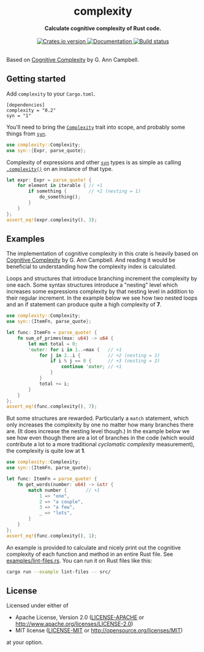 <h1 align="center">complexity</h1>
<div align="center">
  <strong>Calculate cognitive complexity of Rust code.</strong>
</div>
<br />
<div align="center">
  <a href="https://crates.io/crates/complexity">
    <img src="https://img.shields.io/crates/v/complexity.svg" alt="Crates.io version" />
  </a>
  <a href="https://docs.rs/complexity">
    <img src="https://docs.rs/complexity/badge.svg" alt="Documentation" />
  </a>
  <a href="https://github.com/rossmacarthur/complexity/actions?query=workflow%3Abuild">
    <img src="https://img.shields.io/github/workflow/status/rossmacarthur/complexity/build/master" alt="Build status" />
  </a>
</div>
<br>

Based on [Cognitive Complexity][pdf] by G. Ann Campbell.

## Getting started

Add `complexity` to your `Cargo.toml`.

```
[dependencies]
complexity = "0.2"
syn = "1"
```

You'll need to bring the [`Complexity`] trait into scope, and probably some
things from [`syn`].

```rust
use complexity::Complexity;
use syn::{Expr, parse_quote};
```

Complexity of expressions and other [`syn`] types is as simple as calling
[`.complexity()`] on an instance of that type.

```rust
let expr: Expr = parse_quote! {
    for element in iterable { // +1
        if something {        // +2 (nesting = 1)
            do_something();
        }
    }
};
assert_eq!(expr.complexity(), 3);
```

## Examples

The implementation of cognitive complexity in this crate is heavily based on
[Cognitive Complexity][pdf] by G. Ann Campbell. And reading it would be
beneficial to understanding how the complexity index is calculated.

Loops and structures that introduce branching increment the complexity by one
each. Some syntax structures introduce a "nesting" level which increases some
expressions complexity by that nesting level in addition to their regular
increment. In the example below we see how two nested loops and an if statement
can produce quite a high complexity of **7**.

```rust
use complexity::Complexity;
use syn::{ItemFn, parse_quote};

let func: ItemFn = parse_quote! {
    fn sum_of_primes(max: u64) -> u64 {
        let mut total = 0;
        'outer: for i in 1..=max {   // +1
            for j in 2..i {          // +2 (nesting = 1)
                if i % j == 0 {      // +3 (nesting = 2)
                    continue 'outer; // +1
                }
            }
            total += i;
        }
    }
};
assert_eq!(func.complexity(), 7);
```

But some structures are rewarded. Particularly a `match` statement, which only
increases the complexity by one no matter how many branches there are. (It does
increase the nesting level though.) In the example below we see how even though
there are a lot of branches in the code (which would contribute a lot to a more
traditional *cyclomatic complexity* measurement), the complexity is quite low at
**1**.

```rust
use complexity::Complexity;
use syn::{ItemFn, parse_quote};

let func: ItemFn = parse_quote! {
    fn get_words(number: u64) -> &str {
        match number {       // +1
            1 => "one",
            2 => "a couple",
            3 => "a few",
            _ => "lots",
        }
    }
};
assert_eq!(func.complexity(), 1);
```

An example is provided to calculate and nicely print out the cognitive
complexity of each function and method in an entire Rust file. See
[examples/lint-files.rs](examples/lint-files.rs). You can run it on Rust files
like this:

```sh
cargo run --example lint-files -- src/
```

[pdf]: https://www.sonarsource.com/docs/CognitiveComplexity.pdf
[`Complexity`]: https://docs.rs/complexity/0.2/complexity/trait.Complexity.html
[`.complexity()`]: https://docs.rs/complexity/0.2/complexity/trait.Complexity.html#tymethod.complexity
[`syn`]: https://docs.rs/syn/1

## License

Licensed under either of

- Apache License, Version 2.0 ([LICENSE-APACHE](LICENSE-APACHE) or
   http://www.apache.org/licenses/LICENSE-2.0)
- MIT license ([LICENSE-MIT](LICENSE-MIT) or http://opensource.org/licenses/MIT)

at your option.
